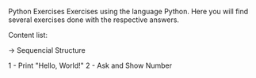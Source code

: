 Python Exercises
Exercises using the language Python.
Here you will find several exercises done with the respective answers.

Content list:

-> Sequencial Structure

   1 - Print "Hello, World!"
   2 - Ask and Show Number
